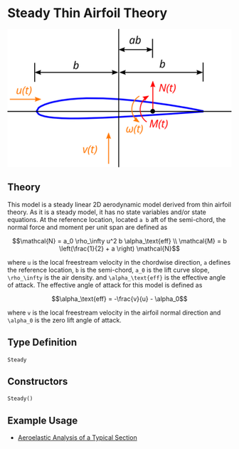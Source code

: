 # Steady Thin Airfoil Theory

![](../airfoil.svg)

## Theory

This model is a steady linear 2D aerodynamic model derived from thin airfoil theory.  As it is a steady model, it has no state variables and/or state equations.  At the reference location, located ``a b`` aft of the semi-chord, the normal force and moment per unit span are defined as
```math
\mathcal{N} = a_0 \rho_\infty u^2 b \alpha_\text{eff} \\
\mathcal{M} = b \left(\frac{1}{2} + a \right) \mathcal{N}
```
where ``u`` is the local freestream velocity in the chordwise direction, ``a`` defines the reference location, ``b`` is the semi-chord, ``a_0`` is the lift curve slope, ``\rho_\infty`` is the air density. and ``\alpha_\text{eff}`` is the effective angle of attack.  The effective angle of attack for this model is defined as
```math
\alpha_\text{eff} = -\frac{v}{u} - \alpha_0
```
where ``v`` is the local freestream velocity in the airfoil normal direction and ``\alpha_0`` is the zero lift angle of attack.

## Type Definition

```@docs
Steady
```

## Constructors

```@docs
Steady()
```

## Example Usage
 - [Aeroelastic Analysis of a Typical Section](@ref)
